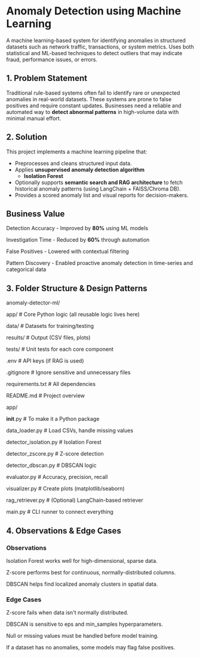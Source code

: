 #  Anomaly Detection using Machine Learning

A machine learning-based system for identifying anomalies in structured datasets such as network traffic, transactions, or system metrics. Uses both statistical and ML-based techniques to detect outliers that may indicate fraud, performance issues, or errors.



##  1. Problem Statement

Traditional rule-based systems often fail to identify rare or unexpected anomalies in real-world datasets. These systems are prone to false positives and require constant updates. Businesses need a reliable and automated way to **detect abnormal patterns** in high-volume data with minimal manual effort.



##  2. Solution

This project implements a machine learning pipeline that:

- Preprocesses and cleans structured input data.
- Applies **unsupervised anomaly detection algorithm** 
  - **Isolation Forest**
- Optionally supports **semantic search and RAG architecture** to fetch historical anomaly patterns (using LangChain + FAISS/Chroma DB).
- Provides a scored anomaly list and visual reports for decision-makers.



##  Business Value

Detection Accuracy - Improved by **80%** using ML models

Investigation Time - Reduced by **60%** through automation

False Positives - Lowered with contextual filtering

Pattern Discovery - Enabled proactive anomaly detection in time-series and categorical data 



## 3. Folder Structure & Design Patterns
anomaly-detector-ml/

app/                  # Core Python logic (all reusable logic lives here)

data/                 # Datasets for training/testing

results/              # Output (CSV files, plots)

tests/                # Unit tests for each core component

.env                  # API keys (if RAG is used)

.gitignore            # Ignore sensitive and unnecessary files

requirements.txt      # All dependencies

README.md             # Project overview


app/

 __init__.py                   # To make it a Python package

data_loader.py                 # Load CSVs, handle missing values

detector_isolation.py          # Isolation Forest

detector_zscore.py             # Z-score detection

detector_dbscan.py             # DBSCAN logic

evaluator.py                   # Accuracy, precision, recall

visualizer.py                  # Create plots (matplotlib/seaborn)

rag_retriever.py               # (Optional) LangChain-based retriever

main.py                        # CLI runner to connect everything



##  4. Observations & Edge Cases
### Observations
Isolation Forest works well for high-dimensional, sparse data.

Z-score performs best for continuous, normally-distributed columns.

DBSCAN helps find localized anomaly clusters in spatial data.

### Edge Cases
Z-score fails when data isn't normally distributed.

DBSCAN is sensitive to eps and min_samples hyperparameters.

Null or missing values must be handled before model training.

If a dataset has no anomalies, some models may flag false positives.


